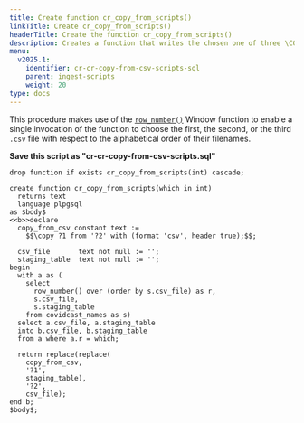 ```yaml
---
title: Create function cr_copy_from_scripts()
linkTitle: Create cr_copy_from_scripts()
headerTitle: Create the function cr_copy_from_scripts()
description: Creates a function that writes the chosen one of three \COPY command invocations.
menu:
  v2025.1:
    identifier: cr-cr-copy-from-csv-scripts-sql
    parent: ingest-scripts
    weight: 20
type: docs
---
```


This procedure makes use of the [`row_number()`](../../../../../../exprs/window_functions/function-syntax-semantics/row-number-rank-dense-rank/#row-number) Window function to enable a single invocation of the function to choose the first, the second, or the third `.csv` file with respect to the alphabetical order of their filenames.

**Save this script as "cr-cr-copy-from-csv-scripts.sql"**

```plpgsql
drop function if exists cr_copy_from_scripts(int) cascade;

create function cr_copy_from_scripts(which in int)
  returns text
  language plpgsql
as $body$
<<b>>declare
  copy_from_csv constant text :=
    $$\copy ?1 from '?2' with (format 'csv', header true);$$;

  csv_file       text not null := '';
  staging_table  text not null := '';
begin
  with a as (
    select
      row_number() over (order by s.csv_file) as r,
      s.csv_file,
      s.staging_table
    from covidcast_names as s)
  select a.csv_file, a.staging_table
  into b.csv_file, b.staging_table
  from a where a.r = which;

  return replace(replace(
    copy_from_csv,
    '?1',
    staging_table),
    '?2',
    csv_file);
end b;
$body$;
```
